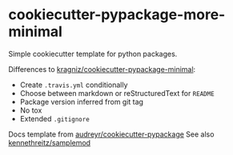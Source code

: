 # cookiecutter-pypackage-more-minimal

Simple cookiecutter template for python packages.

Differences to [kragniz/cookiecutter-pypackage-minimal](https://github.com/kragniz/cookiecutter-pypackage-minimal):

- Create `.travis.yml` conditionally
- Choose between markdown or reStructuredText for `README`
- Package version inferred from git tag
- No tox
- Extended `.gitignore`

Docs template from [audreyr/cookiecutter-pypackage](https://github.com/audreyr/cookiecutter-pypackage)
See also [kennethreitz/samplemod](https://github.com/kennethreitz/samplemod)